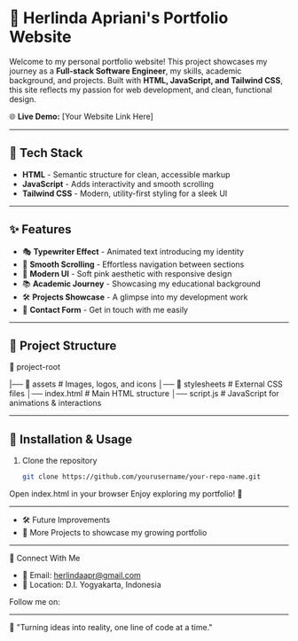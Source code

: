 # 🌸 Herlinda Apriani's Portfolio Website

Welcome to my personal portfolio website! This project showcases my journey as a **Full-stack Software Engineer**, my skills, academic background, and projects. Built with **HTML, JavaScript, and Tailwind CSS**, this site reflects my passion for web development, and clean, functional design.  

🌐 **Live Demo:** [Your Website Link Here]  

---

## 🎨 Tech Stack

- **HTML** - Semantic structure for clean, accessible markup  
- **JavaScript** - Adds interactivity and smooth scrolling  
- **Tailwind CSS** - Modern, utility-first styling for a sleek UI  

---

## ✨ Features

- 🎭 **Typewriter Effect** - Animated text introducing my identity  
- 🌊 **Smooth Scrolling** - Effortless navigation between sections  
- 🎨 **Modern UI** - Soft pink aesthetic with responsive design  
- 📚 **Academic Journey** - Showcasing my educational background  
- 🛠️ **Projects Showcase** - A glimpse into my development work  
- 📩 **Contact Form** - Get in touch with me easily  

---

## 📂 Project Structure

📂 project-root

|── 📁 assets # Images, logos, and icons
│── 📁 stylesheets # External CSS files
│── index.html # Main HTML structure
│── script.js # JavaScript for animations & interactions


---

## 🚀 Installation & Usage

1. Clone the repository  
   ```bash
   git clone https://github.com/yourusername/your-repo-name.git
Open index.html in your browser
Enjoy exploring my portfolio! 🎉

---

- 🛠 Future Improvements
- 🔗 More Projects to showcase my growing portfolio

---

🤝 Connect With Me
- 📧 Email: herlindaapr@gmail.com
- 📍 Location: D.I. Yogyakarta, Indonesia

Follow me on:

---

🌟 "Turning ideas into reality, one line of code at a time."
